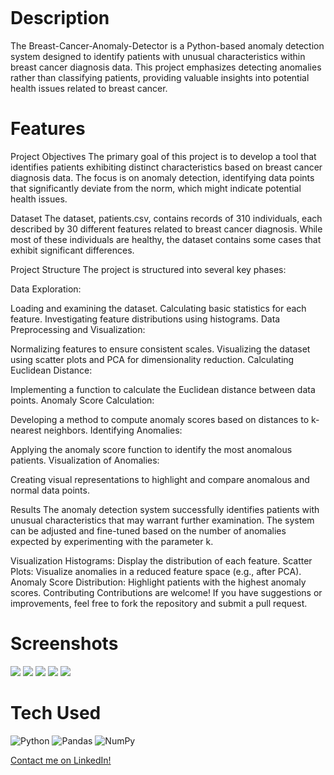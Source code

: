 <div align="center">
     </div>
<p align="center"> <a href="https://www.linkedin.com/in/melekncci/}" target="_blank"><img alt="" src="https://img.shields.io/badge/LinkedIn-0077B5?style=normal&logo=linkedin&logoColor=white" style="vertical-align:center" /></a> </p>

# Description
The Breast-Cancer-Anomaly-Detector is a Python-based anomaly detection system designed to identify patients with unusual characteristics within breast cancer diagnosis data. This project emphasizes detecting anomalies rather than classifying patients, providing valuable insights into potential health issues related to breast cancer.

# Features
Project Objectives
The primary goal of this project is to develop a tool that identifies patients exhibiting distinct characteristics based on breast cancer diagnosis data. The focus is on anomaly detection, identifying data points that significantly deviate from the norm, which might indicate potential health issues.

Dataset
The dataset, patients.csv, contains records of 310 individuals, each described by 30 different features related to breast cancer diagnosis. While most of these individuals are healthy, the dataset contains some cases that exhibit significant differences.

Project Structure
The project is structured into several key phases:

Data Exploration:

Loading and examining the dataset.
Calculating basic statistics for each feature.
Investigating feature distributions using histograms.
Data Preprocessing and Visualization:

Normalizing features to ensure consistent scales.
Visualizing the dataset using scatter plots and PCA for dimensionality reduction.
Calculating Euclidean Distance:

Implementing a function to calculate the Euclidean distance between data points.
Anomaly Score Calculation:

Developing a method to compute anomaly scores based on distances to k-nearest neighbors.
Identifying Anomalies:

Applying the anomaly score function to identify the most anomalous patients.
Visualization of Anomalies:

Creating visual representations to highlight and compare anomalous and normal data points.

Results
The anomaly detection system successfully identifies patients with unusual characteristics that may warrant further examination. The system can be adjusted and fine-tuned based on the number of anomalies expected by experimenting with the parameter k.

Visualization
Histograms: Display the distribution of each feature.
Scatter Plots: Visualize anomalies in a reduced feature space (e.g., after PCA).
Anomaly Score Distribution: Highlight patients with the highest anomaly scores.
Contributing
Contributions are welcome! If you have suggestions or improvements, feel free to fork the repository and submit a pull request.




# Screenshots
 <img src="https://drive.google.com/file/d/1cLEMZI-2nHD8CjKWo1b4MrVcgJSSD2fh/view?usp=drive_link"> <img src="https://drive.google.com/file/d/1IExZ4G3zN178vIX5gBonePa9mogEiA9L/view?usp=drive_link"> <img src="https://drive.google.com/file/d/1UtVShqFT0iiDB4LRFvwrNQH9X9O4ichP/view?usp=drive_link"> <img src="https://drive.google.com/file/d/1fnDuclYs-c9Z1I8Ux_2B9eYm2eg-1qDW/view?usp=drive_link"> <img src="https://drive.google.com/file/d/1j6d4-Rt6ljeAu-PXJEo6hpb79JByJ_bp/view?usp=drive_link">
# Tech Used
 ![Python](https://img.shields.io/badge/python-3670A0?style=for-the-badge&logo=python&logoColor=ffdd54) ![Pandas](https://img.shields.io/badge/pandas-%23150458.svg?style=for-the-badge&logo=pandas&logoColor=white) ![NumPy](https://img.shields.io/badge/numpy-%23013243.svg?style=for-the-badge&logo=numpy&logoColor=white)
      

[Contact me on LinkedIn!](https://www.linkedin.com/in/melekncci/)


      
<!-- </> with 💛 by readMD (https://readmd.itsvg.in) -->
    
